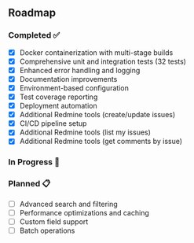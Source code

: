 ## Roadmap

### Completed ✅
- [x] Docker containerization with multi-stage builds
- [x] Comprehensive unit and integration tests (32 tests)
- [x] Enhanced error handling and logging
- [x] Documentation improvements
- [x] Environment-based configuration
- [x] Test coverage reporting
- [x] Deployment automation
- [x] Additional Redmine tools (create/update issues)
- [x] CI/CD pipeline setup
- [x] Additional Redmine tools (list my issues)
- [x] Additional Redmine tools (get comments by issue)

### In Progress 🚧

### Planned 📋
- [ ] Advanced search and filtering
- [ ] Performance optimizations and caching
- [ ] Custom field support
- [ ] Batch operations
